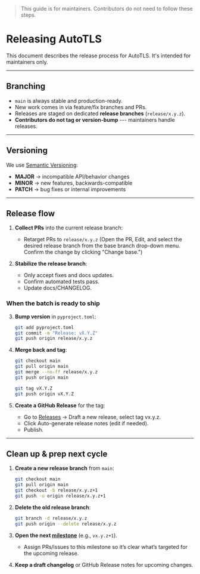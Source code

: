 > This guide is for maintainers. Contributors do not need to follow these steps.

# Releasing AutoTLS

This document describes the release process for AutoTLS.
It's intended for maintainers only.

------------------------------------------------------------------------

## Branching

-   `main` is always stable and production-ready.
-   New work comes in via feature/fix branches and PRs.
-   Releases are staged on dedicated **release branches**
    (`release/x.y.z`).
-   **Contributors do not tag or version-bump** --- maintainers handle
    releases.

------------------------------------------------------------------------

## Versioning

We use [Semantic Versioning](https://semver.org/):
- **MAJOR** → incompatible API/behavior changes
- **MINOR** → new features, backwards-compatible
- **PATCH** → bug fixes or internal improvements

------------------------------------------------------------------------

## Release flow

1.  **Collect PRs** into the current release branch:

    -   Retarget PRs to `release/x.y.z` (Open the PR, Edit, and select the desired release branch from the base branch drop-down menu. Confirm the change by clicking "Change base.")

2.  **Stabilize the release branch**:

    -   Only accept fixes and docs updates.
    -   Confirm automated tests pass.
    -   Update docs/CHANGELOG.

### When the batch is ready to ship

3.  **Bump version** in `pyproject.toml`:

    ``` bash
    git add pyproject.toml
    git commit -m "Release: vX.Y.Z"
    git push origin release/x.y.z
    ```

4.  **Merge back and tag**:

    ``` bash
    git checkout main
    git pull origin main
    git merge --no-ff release/x.y.z
    git push origin main

    git tag vX.Y.Z
    git push origin vX.Y.Z
    ```

5.  **Create a GitHub Release** for the tag:

    -   Go to [Releases](/releases/new) → Draft a new release, select tag vx.y.z.
    -   Click Auto-generate release notes (edit if needed).
    -   Publish.

------------------------------------------------------------------------

## Clean up & prep next cycle

1.  **Create a new release branch** from `main`:

    ``` bash
    git checkout main
    git pull origin main
    git checkout -b release/x.y.z+1
    git push -u origin release/x.y.z+1
    ```

2.  **Delete the old release branch**:

    ``` bash
    git branch -d release/x.y.z
    git push origin --delete release/x.y.z
    ```

3.  **Open the next [milestone](/milestones)** (e.g., `vx.y.z+1`).

    - Assign PRs/issues to this milestone so it’s clear what’s targeted for the upcoming release.

4.  **Keep a draft changelog** or GitHub Release notes for upcoming changes.


